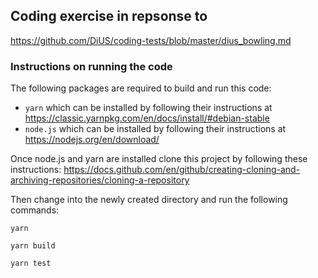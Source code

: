 ## Coding exercise in repsonse to
https://github.com/DiUS/coding-tests/blob/master/dius_bowling.md

### Instructions on running the code

The following packages are required to build and run this code:
* `yarn` which can be installed by following their instructions at https://classic.yarnpkg.com/en/docs/install/#debian-stable
* `node.js` which can be installed by following their instructions at https://nodejs.org/en/download/

Once node.js and yarn are installed clone this project by following these instructions: https://docs.github.com/en/github/creating-cloning-and-archiving-repositories/cloning-a-repository

Then change into the newly created directory and run the following commands:

`yarn`

`yarn build`

`yarn test`

